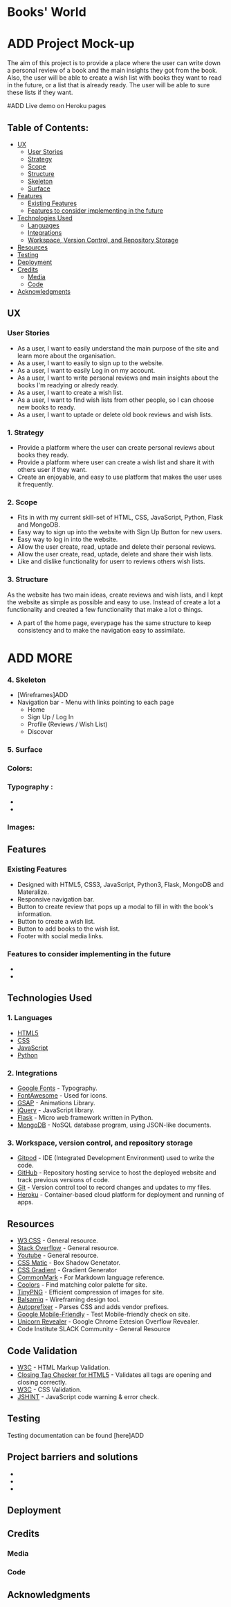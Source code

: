 # Books' World

# ADD Project Mock-up

The aim of this project is to provide a place where the user can write down a personal review of a book and the main insights they got from the book.
Also, the user will be able to create a wish list with books they want to read in the future, or a list that is already ready. The user will
be able to sure these lists if they want.

#ADD Live demo on Heroku pages

## Table of Contents:

- [UX](#ux)
  - [User Stories](#user-stories)
  - [Strategy](#1-strategy)
  - [Scope](#2-scope)
  - [Structure](#3-structure)
  - [Skeleton](#4-skeleton)
  - [Surface](#5-surface)
- [Features](#features)
  - [Existing Features](#existing-features)
  - [Features to consider implementing in the future](#features-to-consider-implementing-in-the-future)
- [Technologies Used](#technologies-used)
  - [Languages](#1-languages)
  - [Integrations](#2-integrations)
  - [Workspace, Version Control, and Repository Storage](#3-workspace-version-control-and-repository-storage)
- [Resources](#resources)
- [Testing](#testing)
- [Deployment](#deployment)
- [Credits](#credits)
  - [Media](#media)
  - [Code](#code)
- [Acknowledgments](#acknowledgments)

## UX

### User Stories

- As a user, I want to easily understand the main purpose of the site and learn more about the organisation.
- As a user, I want to easily to sign up to the website.
- As a user, I want to easily Log in on my account.
- As a user, I want to write personal reviews and main insights about the books I'm readying or alredy ready.
- As a user, I want to create a wish list.
- As a user, I want to find wish lists from other people, so I can choose new books to ready.
- As a user, I want to uptade or delete old book reviews and wish lists.

### 1. Strategy

- Provide a platform where the user can create personal reviews about books they ready.
- Provide a platform where user can create a wish list and share it with others user if they want.
- Create an enjoyable, and easy to use platform that makes the user uses it frequently.

### 2. Scope

- Fits in with my current skill-set of HTML, CSS, JavaScript, Python, Flask and MongoDB.
- Easy way to sign up into the website with Sign Up Button for new users.
- Easy way to log in into the website.
- Allow the user create, read, uptade and delete their personal reviews.
- Allow the user create, read, uptade, delete and share their wish lists.
- Like and dislike functionality for userr to reviews others wish lists.

### 3. Structure

As the website has two main ideas, create reviews and wish lists, and I kept the website as simple as possible and easy to use.
Instead of create a lot a functionality and created a few functionality that make a lot o things.

- A part of the home page, everypage has the same structure to keep consistency and to make the navigation easy to assimilate.

# ADD MORE

### 4. Skeleton

- [Wireframes]ADD
- Navigation bar - Menu with links pointing to each page
  - Home
  - Sign Up / Log In
  - Profile (Reviews / Wish List)
  - Discover

### 5. Surface

### Colors:

### Typography :

-

-

### Images:

## Features

### Existing Features

- Designed with HTML5, CSS3, JavaScript, Python3, Flask, MongoDB and Materalize.
- Responsive navigation bar.
- Button to create review that pops up a modal to fill in with the book's information.
- Button to create a wish list.
- Button to add books to the wish list.
- Footer with social media links.

### Features to consider implementing in the future

-
-

## Technologies Used

### 1. Languages

- [HTML5](https://en.wikipedia.org/wiki/HTML5)
- [CSS](https://en.wikipedia.org/wiki/CSS)
- [JavaScript](https://en.wikipedia.org/wiki/JavaScript)
- [Python](<https://en.wikipedia.org/wiki/Python_(programming_language)>)

### 2. Integrations

- [Google Fonts](https://fonts.google.com/) - Typography.
- [FontAwesome](https://fontawesome.com/) - Used for icons.
- [GSAP](https://greensock.com/gsap/) - Animations Library.
- [jQuery](https://jquery.com/) - JavaScript library.
- [Flask](https://flask.palletsprojects.com/en/1.1.x/) - Micro web framework written in Python.
- [MongoDB](https://www.mongodb.com/) - NoSQL database program, using JSON-like documents.

### 3. Workspace, version control, and repository storage

- [Gitpod](https://www.gitpod.io/) - IDE (Integrated Development Environment) used to write the code.
- [GitHub](https://github.com/) - Repository hosting service to host the deployed website and track previous versions of code.
- [Git](https://git-scm.com/) - Version control tool to record changes and updates to my files.
- [Heroku](https://www.heroku.com/) - Container-based cloud platform for deployment and running of apps.

## Resources

- [W3.CSS](https://www.w3schools.com/w3css/defaulT.asp) - General resource.
- [Stack Overflow](https://pt.stackoverflow.com/) - General resource.
- [Youtube](https://www.youtube.com/) - General resource.
- [CSS Matic](https://www.cssmatic.com) - Box Shadow Genetator.
- [CSS Gradient](https://cssgradient.io/) - Gradient Generator
- [CommonMark](https://commonmark.org/) - For Markdown language reference.
- [Coolors](https://coolors.co/) - Find matching color palette for site.
- [TinyPNG](https://tinypng.com/) - Efficient compression of images for site.
- [Balsamiq](https://balsamiq.com/wireframes/) - Wireframing design tool.
- [Autoprefixer](https://autoprefixer.github.io/) - Parses CSS and adds vendor prefixes.
- [Google Mobile-Friendly](https://search.google.com/test/mobile-friendly) - Test Mobile-friendly check on site.
- [Unicorn Revealer](https://chrome.google.com/webstore/detail/unicorn-revealer/lmlkphhdlngaicolpmaakfmhplagoaln?hl=en-GB) - Google Chrome Extesion Overflow Revealer.
- Code Institute SLACK Community - General Resource

## Code Validation

- [W3C](https://validator.w3.org/) - HTML Markup Validation.
- [Closing Tag Checker for HTML5](https://www.aliciaramirez.com/closing-tags-checker/) - Validates all tags are opening and closing correctly.
- [W3C](https://jigsaw.w3.org/css-validator/) - CSS Validation.
- [JSHINT](https://jshint.com/) - JavaScript code warning & error check.

## Testing

Testing documentation can be found [here]ADD

## Project barriers and solutions

-
-
-

## Deployment

## Credits

### Media

### Code

## Acknowledgments
